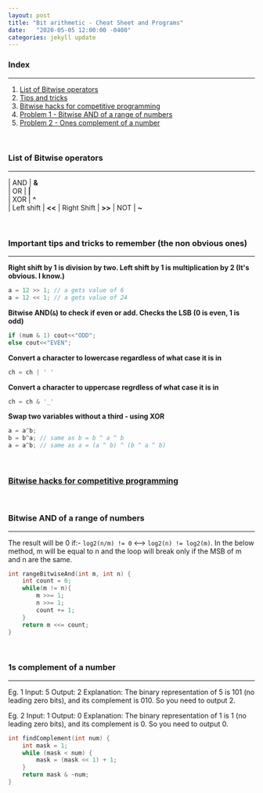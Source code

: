 ```yaml
---
layout: post
title: "Bit arithmetic - Cheat Sheet and Programs"
date:   "2020-05-05 12:00:00 -0400"
categories: jekyll update
---
```

### Index
-------
1. [List of Bitwise operators](#operators)
2. [Tips and tricks](#tips)
3. [Bitwise hacks for competitive programming](https://www.geeksforgeeks.org/bitwise-hacks-for-competitive-programming/)
4. [Problem 1 - Bitwise AND of a range of numbers](#prob1)
5. [Problem 2 - Ones complement of a number](#prob2)

&nbsp;

### <a name="operators"></a> List of Bitwise operators
-------

| AND         | **&**  
| OR          | **\|**  
| XOR         |  **^**  
| Left shift  |  **<<** 
| Right Shift |  **>>** 
| NOT         |  **~**  

&nbsp;

### <a name="tips"></a> Important tips and tricks to remember (the non obvious ones)
-------
**Right shift by 1 is division by two. Left shift by 1 is multiplication by 2 (It's obvious. I know.)**
```cpp
a = 12 >> 1; // a gets value of 6
a = 12 << 1; // a gets value of 24
```

**Bitwise AND(`&`) to check if even or add. Checks the LSB (0 is even, 1 is odd)**
```cpp
if (num & 1) cout<<"ODD";
else cout<<"EVEN";
```

**Convert a character to lowercase regardless of what case it is in**
```cpp
ch = ch | ' '
```

**Convert a character to uppercase regrdless of what case it is in**
```cpp
ch = ch & '_'
```

**Swap two variables without a third - using XOR**
```cpp
a = a^b;
b = b^a; // same as b = b ^ a ^ b
a = a^b; // same as a = (a ^ b) ^ (b ^ a ^ b)
```

&nbsp;

### [Bitwise hacks for competitive programming](https://www.geeksforgeeks.org/bitwise-hacks-for-competitive-programming/)

&nbsp;

### <a name="prob1"></a> Bitwise AND of a range of numbers
-------
The result will be 0 if:- `log2(n/m) != 0` <--> `log2(n) != log2(m)`. In the below method, m will be equal to n and the loop will break only if the MSB of m and n are the same.
```cpp
int rangeBitwiseAnd(int m, int n) {
    int count = 0;
    while(m != n){
        m >>= 1;
        n >>= 1;
        count += 1;
    }
    return m <<= count;
}
```

&nbsp;

### <a name="prob2"></a> 1s complement of a number
-------
Eg. 1
Input: 5
Output: 2
Explanation: The binary representation of 5 is 101 (no leading zero bits), and its complement is 010. So you need to output 2.

Eg. 2
Input: 1
Output: 0
Explanation: The binary representation of 1 is 1 (no leading zero bits), and its complement is 0. So you need to output 0.

```cpp
int findComplement(int num) {
    int mask = 1;
    while (mask < num) {
        mask = (mask << 1) + 1;
    }                                                                    
    return mask & ~num;
}
```
